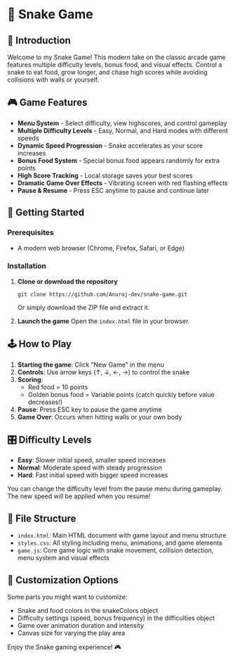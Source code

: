 # 🐍 Snake Game

## 📖 Introduction

Welcome to my Snake Game! This modern take on the classic arcade game features multiple difficulty levels, bonus food, and visual effects. Control a snake to eat food, grow longer, and chase high scores while avoiding collisions with walls or yourself.

## 🎮 Game Features

- **Menu System** - Select difficulty, view highscores, and control gameplay
- **Multiple Difficulty Levels** - Easy, Normal, and Hard modes with different speeds
- **Dynamic Speed Progression** - Snake accelerates as your score increases
- **Bonus Food System** - Special bonus food appears randomly for extra points
- **High Score Tracking** - Local storage saves your best scores
- **Dramatic Game Over Effects** - Vibrating screen with red flashing effects
- **Pause & Resume** - Press ESC anytime to pause and continue later

## 🚀 Getting Started

### Prerequisites

- A modern web browser (Chrome, Firefox, Safari, or Edge)

### Installation

1. **Clone or download the repository**

   ```
   git clone https://github.com/Anuraj-dev/snake-game.git
   ```

   Or simply download the ZIP file and extract it.

2. **Launch the game**
   Open the `index.html` file in your browser.

## 🕹️ How to Play

1. **Starting the game**: Click "New Game" in the menu
2. **Controls**: Use arrow keys (↑, ↓, ←, →) to control the snake
3. **Scoring**:
   - Red food = 10 points
   - Golden bonus food = Variable points (catch quickly before value decreases!)
4. **Pause**: Press ESC key to pause the game anytime
5. **Game Over**: Occurs when hitting walls or your own body

## 🎛️ Difficulty Levels

- **Easy**: Slower initial speed, smaller speed increases
- **Normal**: Moderate speed with steady progression
- **Hard**: Fast initial speed with bigger speed increases

You can change the difficulty level from the pause menu during gameplay. The new speed will be applied when you resume!

## 💾 File Structure

- `index.html`: Main HTML document with game layout and menu structure
- `styles.css`: All styling including menu, animations, and game elements
- `game.js`: Core game logic with snake movement, collision detection, menu system and visual effects

## 🔧 Customization Options

Some parts you might want to customize:

- Snake and food colors in the snakeColors object
- Difficulty settings (speed, bonus frequency) in the difficulties object
- Game over animation duration and intensity
- Canvas size for varying the play area

Enjoy the Snake gaming experience! 🎮
